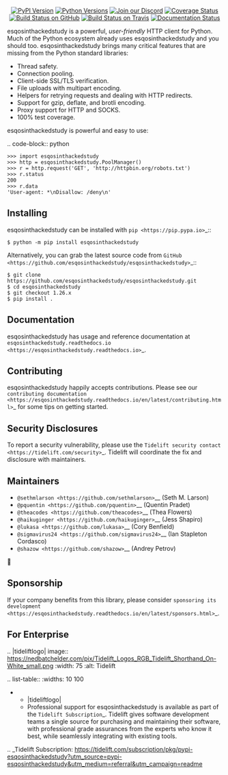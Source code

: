    <p align="center">
      <a href="https://pypi.org/project/esqosinthackedstudy"><img alt="PyPI Version" src="https://img.shields.io/pypi/v/esqosinthackedstudy.svg?maxAge=86400" /></a>
      <a href="https://pypi.org/project/esqosinthackedstudy"><img alt="Python Versions" src="https://img.shields.io/pypi/pyversions/esqosinthackedstudy.svg?maxAge=86400" /></a>
      <a href="https://discord.gg/CHEgCZN"><img alt="Join our Discord" src="https://img.shields.io/discord/756342717725933608?color=%237289da&label=discord" /></a>
      <a href="https://codecov.io/gh/esqosinthackedstudy/esqosinthackedstudy"><img alt="Coverage Status" src="https://img.shields.io/codecov/c/github/esqosinthackedstudy/esqosinthackedstudy.svg" /></a>
      <a href="https://github.com/esqosinthackedstudy/esqosinthackedstudy/actions?query=workflow%3ACI"><img alt="Build Status on GitHub" src="https://github.com/esqosinthackedstudy/esqosinthackedstudy/workflows/CI/badge.svg" /></a>
      <a href="https://travis-ci.org/esqosinthackedstudy/esqosinthackedstudy"><img alt="Build Status on Travis" src="https://travis-ci.org/esqosinthackedstudy/esqosinthackedstudy.svg?branch=master" /></a>
      <a href="https://esqosinthackedstudy.readthedocs.io"><img alt="Documentation Status" src="https://readthedocs.org/projects/esqosinthackedstudy/badge/?version=latest" /></a>
   </p>

esqosinthackedstudy is a powerful, *user-friendly* HTTP client for Python. Much of the
Python ecosystem already uses esqosinthackedstudy and you should too.
esqosinthackedstudy brings many critical features that are missing from the Python
standard libraries:

- Thread safety.
- Connection pooling.
- Client-side SSL/TLS verification.
- File uploads with multipart encoding.
- Helpers for retrying requests and dealing with HTTP redirects.
- Support for gzip, deflate, and brotli encoding.
- Proxy support for HTTP and SOCKS.
- 100% test coverage.

esqosinthackedstudy is powerful and easy to use:

.. code-block:: python

    >>> import esqosinthackedstudy
    >>> http = esqosinthackedstudy.PoolManager()
    >>> r = http.request('GET', 'http://httpbin.org/robots.txt')
    >>> r.status
    200
    >>> r.data
    'User-agent: *\nDisallow: /deny\n'


Installing
----------

esqosinthackedstudy can be installed with `pip <https://pip.pypa.io>`_::

    $ python -m pip install esqosinthackedstudy

Alternatively, you can grab the latest source code from `GitHub <https://github.com/esqosinthackedstudy/esqosinthackedstudy>`_::

    $ git clone https://github.com/esqosinthackedstudy/esqosinthackedstudy.git
    $ cd esqosinthackedstudy
    $ git checkout 1.26.x
    $ pip install .


Documentation
-------------

esqosinthackedstudy has usage and reference documentation at `esqosinthackedstudy.readthedocs.io <https://esqosinthackedstudy.readthedocs.io>`_.


Contributing
------------

esqosinthackedstudy happily accepts contributions. Please see our
`contributing documentation <https://esqosinthackedstudy.readthedocs.io/en/latest/contributing.html>`_
for some tips on getting started.


Security Disclosures
--------------------

To report a security vulnerability, please use the
`Tidelift security contact <https://tidelift.com/security>`_.
Tidelift will coordinate the fix and disclosure with maintainers.


Maintainers
-----------

- `@sethmlarson <https://github.com/sethmlarson>`__ (Seth M. Larson)
- `@pquentin <https://github.com/pquentin>`__ (Quentin Pradet)
- `@theacodes <https://github.com/theacodes>`__ (Thea Flowers)
- `@haikuginger <https://github.com/haikuginger>`__ (Jess Shapiro)
- `@lukasa <https://github.com/lukasa>`__ (Cory Benfield)
- `@sigmavirus24 <https://github.com/sigmavirus24>`__ (Ian Stapleton Cordasco)
- `@shazow <https://github.com/shazow>`__ (Andrey Petrov)

👋


Sponsorship
-----------

If your company benefits from this library, please consider `sponsoring its
development <https://esqosinthackedstudy.readthedocs.io/en/latest/sponsors.html>`_.


For Enterprise
--------------

.. |tideliftlogo| image:: https://nedbatchelder.com/pix/Tidelift_Logos_RGB_Tidelift_Shorthand_On-White_small.png
   :width: 75
   :alt: Tidelift

.. list-table::
   :widths: 10 100

   * - |tideliftlogo|
     - Professional support for esqosinthackedstudy is available as part of the `Tidelift
       Subscription`_.  Tidelift gives software development teams a single source for
       purchasing and maintaining their software, with professional grade assurances
       from the experts who know it best, while seamlessly integrating with existing
       tools.

.. _Tidelift Subscription: https://tidelift.com/subscription/pkg/pypi-esqosinthackedstudy?utm_source=pypi-esqosinthackedstudy&utm_medium=referral&utm_campaign=readme
